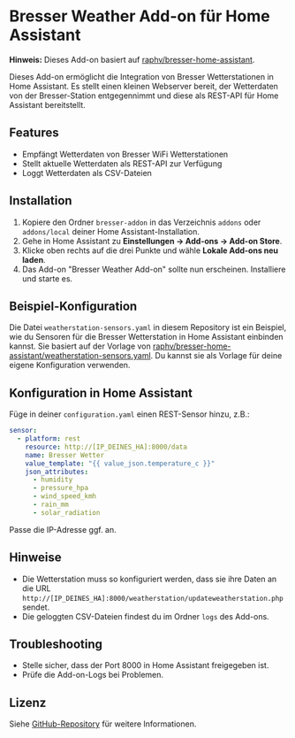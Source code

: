 
# Bresser Weather Add-on für Home Assistant

**Hinweis:** Dieses Add-on basiert auf [raphv/bresser-home-assistant](https://github.com/raphv/bresser-home-assistant).

Dieses Add-on ermöglicht die Integration von Bresser Wetterstationen in Home Assistant. Es stellt einen kleinen Webserver bereit, der Wetterdaten von der Bresser-Station entgegennimmt und diese als REST-API für Home Assistant bereitstellt.

## Features
- Empfängt Wetterdaten von Bresser WiFi Wetterstationen
- Stellt aktuelle Wetterdaten als REST-API zur Verfügung
- Loggt Wetterdaten als CSV-Dateien

## Installation
1. Kopiere den Ordner `bresser-addon` in das Verzeichnis `addons` oder `addons/local` deiner Home Assistant-Installation.
2. Gehe in Home Assistant zu **Einstellungen → Add-ons → Add-on Store**.
3. Klicke oben rechts auf die drei Punkte und wähle **Lokale Add-ons neu laden**.
4. Das Add-on "Bresser Weather Add-on" sollte nun erscheinen. Installiere und starte es.


## Beispiel-Konfiguration

Die Datei `weatherstation-sensors.yaml` in diesem Repository ist ein Beispiel, wie du Sensoren für die Bresser Wetterstation in Home Assistant einbinden kannst.
Sie basiert auf der Vorlage von [raphv/bresser-home-assistant/weatherstation-sensors.yaml](https://github.com/raphv/bresser-home-assistant/blob/main/weatherstation-sensors.yaml).
Du kannst sie als Vorlage für deine eigene Konfiguration verwenden.

## Konfiguration in Home Assistant
Füge in deiner `configuration.yaml` einen REST-Sensor hinzu, z.B.:

```yaml
sensor:
  - platform: rest
    resource: http://[IP_DEINES_HA]:8000/data
    name: Bresser Wetter
    value_template: "{{ value_json.temperature_c }}"
    json_attributes:
      - humidity
      - pressure_hpa
      - wind_speed_kmh
      - rain_mm
      - solar_radiation
```
Passe die IP-Adresse ggf. an.

## Hinweise
- Die Wetterstation muss so konfiguriert werden, dass sie ihre Daten an die URL `http://[IP_DEINES_HA]:8000/weatherstation/updateweatherstation.php` sendet.
- Die geloggten CSV-Dateien findest du im Ordner `logs` des Add-ons.

## Troubleshooting
- Stelle sicher, dass der Port 8000 in Home Assistant freigegeben ist.
- Prüfe die Add-on-Logs bei Problemen.

## Lizenz
Siehe [GitHub-Repository](https://github.com/raphv/bresser-home-assistant) für weitere Informationen.
